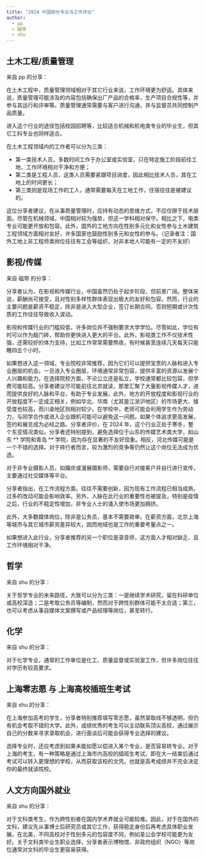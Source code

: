 ```yaml
---
title: "2024 中国部分专业与工作评论"
author: 
  - pp
  - 磁带
  - shu
---
```


## 土木工程/质量管理

来自 pp 的分享：

在土木工程中，质量管理领域相对于其它行业来说，工作环境更为舒适。具体来说，质量管理可能涉及的内容包括确保出厂产品的合格率，生产项目合规性等，并参与其运行和评审等。质量管理通常需要与客户进行沟通，并与监督员共同控制产品质量。

进入这个行业的途径包括校园招聘等，比较适合机械和机电类专业的毕业生，但其它工科专业也同样适合。

在土木工程领域内的工作者可以分为三类：

- 第一类技术人员，多数时间工作于办公室或实验室，只在特定施工阶段前往工地，工作环境相对干净和方便；
- 第二类是工程人员，这类人员需要紧跟项目进度，因此相比技术人员，其在工地上的时间更长；
- 第三类则是现场工作的工人，通常需要每天在工地工作，住宿往往是被建议的。

这位分享者建议，在从事质量管理时，应持有动态的思维方式，不应仅限于技术层面。尽管在机械领域，中国相对较为强势，但这一学科相对保守。相比之下，电类专业可能更开放和包容。此外，国外的工地方向在性别多元化和女性参与土木建筑工程领域方面相对友好，许多国家也鼓励性别多元和女性的参与。（记录者注：国外工地上非工程师类岗位往往有工会等组织，对非本地人可能有一定的不友好）

## 影视/传媒

来自 磁带 的分享：

分享者认为，在影视和传媒行业，中国虽然仍处于起步阶段，但前景广阔。整体来说，薪酬尚可接受，且对性别多样性群体表现出极大的友好和包容。然而，行业的主要问题是薪资不稳定，除非是进入大型企业，签订长期合同，否则短期或计次性质的工作往往导致收入波动。

影视和传媒行业的门槛较低，许多岗位并不强制要求大学学位。尽管如此，学位有时可以作为敲门砖，帮助你更快进入更大的平台。此外，影视类工作不仅技术性强，还需较好的体力支持，比如工作常常需要熬夜，有时候甚至连续几天每天只能睡四五个小时。

如果想进入这一领域，专业院校非常推荐，因为它们可以提供宝贵的人脉和进入专业圈层的机会。一旦进入专业圈层，环境通常非常包容，提供丰富的资源以发展个人兴趣和能力。在选择院校方面，不论公立还是私立，学校通常都比较包容，但学费可能较高。分享者建议尽可能前往北京就读，那里汇聚了大量影视传媒人才，进而提供良好的人脉和平台，有助于专业发展。此外，地方的开放程度和影视行业的开放程度不一定成正相关，例如华北、华南（尤其是江浙沪地区）的市场更大、接受度也较高，而川渝地区则相对较少。在学校中，老师可能会利用学生作为劳动力，与同学合作或进入企业跟机可能可以避免这一问题。如果个体追求更高发展，签约和展览成为必经之路。分享者评价，在 2024 年，这个行业正处于寒冬，整个东亚情况类似。分享者还特别提到，避免选择位于山东的传媒艺术类大学，如山东 ** 学院和青岛 ** 学院，因为存在显著的不友好现象。相反，河北传媒可能是一个不错的选择。对于转行者而言，较为激烈的竞争等仍然让这个岗位无法成为优选。

对于非专业摄影人员，如婚庆或漫展摄影师，需要自行对接客户并自行进行宣传，主要通过社交媒体等平台。

分享者指出，在工作流程方面，往往不需要创新，因为现有工作流程已相当成熟，过多的改动可能会影响效率。另外，人脉在此行业的重要性也被提及，特别是疫情之后，行业的不稳定性增加，非专业人士的涌入使市场更加拥挤。

此外，大多数媒体岗位，除非是公务员，基本不需要政审。在薪资方面，北京上海等城市与其它城市薪资差异较大，因而地域也是工作的重要考量点之一。

如果想进入此行业，分享者推荐的另一个职位是录音师，这方面人才相对缺乏、且工作环境相对干净。

## 哲学

来自 shu 的分享：

关于哲学专业的未来路径，大致可以分为三类：一是继续学术研究，留在科研单位或高校深造；二是考取公务员等编制，然而对于跨性别群体可能不太合适；第三，也可以考虑从事自媒体文案撰写或产品经理等岗位，甚至转行。

## 化学

来自 shu 的分享：

对于化学专业，通常的工作单位是化工、质量监督或实验室工作，但许多岗位往往对学历有较高要求。

## 上海零志愿 与 上海高校插班生考试

来自 shu 的分享：

在上海参加高考的学生，分享者特别推荐填写零志愿，虽然录取线不够透明，但仍有机会考取不错的大学。此外，成绩优秀的考生可以主动联系顶尖高校，通过展示自己的分数来寻求录取机会，进行面谈后可能会获得专业选择的建议。

选择专业时，还应考虑到如果未能如愿以偿进入某个专业，是否容易转专业。对于上海的考生，有一种策略是通过上海市内高校的插班生考试，即在大一结束后通过考试可以转入更理想的学校，从而获取该校的文凭。也就是高考成绩并不完全决定你的最终就读院校。

## 人文方向国外就业

来自 shu 的分享：

对于文科类考生，作为跨性别者在国内学术界就业可能较难。因此，对于在国外的文科，建议先从事博士后研究员或其它工作，获得稳定身份后再考虑具体职业发展。在北美，不同高校对于性别多元的包容度不同，例如圣公会学校可能更为友好。关于文科类毕业生职业选择，分享者表示博物馆、非政府组织（NGO）等岗位通常对文科的毕业生更容易获得。
